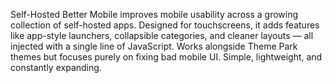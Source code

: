 Self-Hosted Better Mobile improves mobile usability across a growing collection of self-hosted apps. Designed for touchscreens, it adds features like app-style launchers, collapsible categories, and cleaner layouts — all injected with a single line of JavaScript. Works alongside Theme Park themes but focuses purely on fixing bad mobile UI. Simple, lightweight, and constantly expanding.